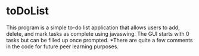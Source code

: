 # toDoList
This program is a simple to-do list application that allows users to add, delete, and mark tasks as complete using javaswing. The GUI starts with 0 tasks but can be filled up once prompted.
*There are quite a few comments in the code for future peer learning purposes.
